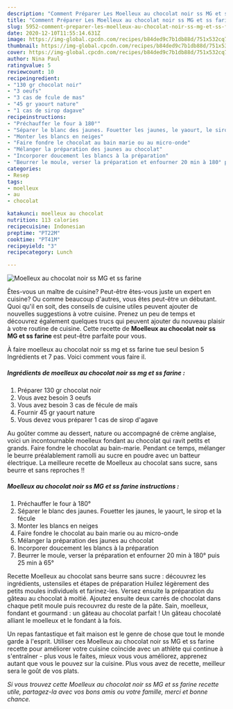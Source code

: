 ```yaml
---
description: "Comment Préparer Les Moelleux au chocolat noir ss MG et ss farine"
title: "Comment Préparer Les Moelleux au chocolat noir ss MG et ss farine"
slug: 5952-comment-preparer-les-moelleux-au-chocolat-noir-ss-mg-et-ss-farine
date: 2020-12-10T11:55:14.631Z
image: https://img-global.cpcdn.com/recipes/b84ded9c7b1db88d/751x532cq70/moelleux-au-chocolat-noir-ss-mg-et-ss-farine-photo-principale-de-la-recette.jpg
thumbnail: https://img-global.cpcdn.com/recipes/b84ded9c7b1db88d/751x532cq70/moelleux-au-chocolat-noir-ss-mg-et-ss-farine-photo-principale-de-la-recette.jpg
cover: https://img-global.cpcdn.com/recipes/b84ded9c7b1db88d/751x532cq70/moelleux-au-chocolat-noir-ss-mg-et-ss-farine-photo-principale-de-la-recette.jpg
author: Nina Paul
ratingvalue: 5
reviewcount: 10
recipeingredient:
- "130 gr chocolat noir"
- "3 oeufs"
- "3 cas de fcule de mas"
- "45 gr yaourt nature"
- "1 cas de sirop dagave"
recipeinstructions:
- "Préchauffer le four à 180°"
- "Séparer le blanc des jaunes. Fouetter les jaunes, le yaourt, le sirop et la fécule"
- "Monter les blancs en neiges"
- "Faire fondre le chocolat au bain marie ou au micro-onde"
- "Mélanger la préparation des jaunes au chocolat"
- "Incorporer doucement les blancs à la préparation"
- "Beurrer le moule, verser la préparation et enfourner 20 min à 180° puis 25 min à 65°"
categories:
- Resep
tags:
- moelleux
- au
- chocolat

katakunci: moelleux au chocolat 
nutrition: 113 calories
recipecuisine: Indonesian
preptime: "PT22M"
cooktime: "PT41M"
recipeyield: "3"
recipecategory: Lunch

---
```



![Moelleux au chocolat noir ss MG et ss farine](https://img-global.cpcdn.com/recipes/b84ded9c7b1db88d/751x532cq70/moelleux-au-chocolat-noir-ss-mg-et-ss-farine-photo-principale-de-la-recette.jpg)

Êtes-vous un maître de cuisine? Peut-être êtes-vous juste un expert en cuisine? Ou comme beaucoup d'autres, vous êtes peut-être un débutant. Quoi qu'il en soit, des conseils de cuisine utiles peuvent ajouter de nouvelles suggestions à votre cuisine. Prenez un peu de temps et découvrez également quelques trucs qui peuvent ajouter du nouveau plaisir à votre routine de cuisine. Cette recette de <strong> Moelleux au chocolat noir ss MG et ss farine </strong> est peut-être parfaite pour vous.

<!--inarticleads1-->

À faire moelleux au chocolat noir ss mg et ss farine tue seul besion 5 Ingrédients et 7 pas. Voici comment vous faire il.

##### Ingrédients de moelleux au chocolat noir ss mg et ss farine :

1. Préparer 130 gr chocolat noir
1. Vous avez besoin 3 oeufs
1. Vous avez besoin 3 cas de fécule de maïs
1. Fournir 45 gr yaourt nature
1. Vous devez vous préparer 1 cas de sirop d&#39;agave


Au goûter comme au dessert, nature ou accompagné de crème anglaise, voici un incontournable moelleux fondant au chocolat qui ravit petits et grands. Faire fondre le chocolat au bain-marie. Pendant ce temps, mélanger le beurre préalablement ramolli au sucre en poudre avec un batteur électrique. La meilleure recette de Moelleux au chocolat sans sucre, sans beurre et sans reproches !! 

<!--inarticleads2-->

##### Moelleux au chocolat noir ss MG et ss farine instructions :

1. Préchauffer le four à 180°
1. Séparer le blanc des jaunes. Fouetter les jaunes, le yaourt, le sirop et la fécule
1. Monter les blancs en neiges
1. Faire fondre le chocolat au bain marie ou au micro-onde
1. Mélanger la préparation des jaunes au chocolat
1. Incorporer doucement les blancs à la préparation
1. Beurrer le moule, verser la préparation et enfourner 20 min à 180° puis 25 min à 65°


Recette Moelleux au chocolat sans beurre sans sucre : découvrez les ingrédients, ustensiles et étapes de préparation Huilez légèrement des petits moules individuels et farinez-les. Versez ensuite la préparation du gâteau au chocolat à moitié. Ajoutez ensuite deux carrés de chocolat dans chaque petit moule puis recouvrez du reste de la pâte. Sain, moelleux, fondant et gourmand : un gâteau au chocolat parfait ! Un gâteau chocolaté alliant le moelleux et le fondant à la fois. 

<!--inarticleads1-->

<p>
Un repas fantastique et fait maison est le genre de chose que tout le monde garde à l'esprit. Utiliser ces Moelleux au chocolat noir ss MG et ss farine recette pour améliorer votre cuisine coïncide avec un athlète qui continue à s'entraîner - plus vous le faites, mieux vous vous améliorez, apprenez autant que vous le pouvez sur la cuisine. Plus vous avez de recette, meilleur sera le goût de vos plats.
</p>

<p>
<i>Si vous trouvez cette Moelleux au chocolat noir ss MG et ss farine recette utile, partagez-la avec vos bons amis ou votre famille, merci et bonne chance.</i>
</p>
